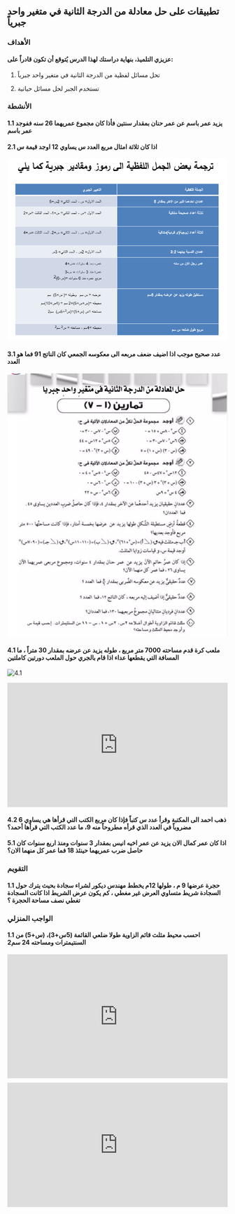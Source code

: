 ## تطبيقات على حل معادلة من الدرجة الثانية في متغير واحد جبرياً

### الأهداف

#### عزيزي التلميذ، بنهاية دراستك لهذا الدرس يُتوقع أن تكون قادراً على:

1. تحل مسائل لفظية من الدرجة الثانية في متغير واحد جبرياً

2. تستخدم الجبر لحل مسائل حياتية

### الأنشطة

#### 1.1 يزيد عمر باسم عن عمر حنان بمقدار سنتين فأذا كان مجموع عمريهما 26 سنه ففوجد عمر باسم

#### 2.1 اذا كان ثلاثة امثال مربع العدد س يساوي 12 اوجد قيمة س

![9.1](../Images/lec9-1.png)

#### 3.1 عدد صحيح موجب اذا اضيف ضعف مربعه الى معكوسه الجمعي كان الناتج 91 فما هو العدد

![9.2](../Images/lec9-2.png)

#### 4.1 ملعب كرة قدم مساحته 7000 متر مربع ، طوله يزيد عن عرضه بمقدار 30 متراً ، ما المسافة التي يقطعها عداء اذا قام بالجري حول الملعب دورتين كاملتين

![4.1](https://img.fcbayern.com/image/upload/t_cms-1x1-seo/v1601341498/cms/public/images/fcbayern-com/homepage/saison-18-19/galerien/neue-allianz-arena/arenaumbau_02_duc_030818.jpg)

<div style="position: relative; padding-bottom: 56.25%; height: 0; overflow: hidden;">
  <iframe style="position: absolute; top: 0; left: 0; width: 100%; height: 100%;" src="https://www.youtube.com/embed/6xsMMy_arZ0" frameborder="0" allow="accelerometer; autoplay; clipboard-write; encrypted-media; gyroscope; picture-in-picture" allowfullscreen></iframe>
</div>

#### 4.2 ذهب احمد الى المكتبة وقرأ عدد س كتباً فإذا كان مربع الكتب التي قرأها هي يساوي 6 مضروباً في العدد الذي قرأه مطروحاً منه 9، ما عدد الكتب التي قرأها أحمد؟

#### 5.1 اذا كان عمر كمال الان يزيد عن عمر اخيه انيس بمقدار 3 سنوات ومنذ اربع سنوات كان حاصل ضرب عمريهما حينئذ 18 فما عمر كل منهما الان؟

### التقويم

#### 1.1 حجرة عرضها 9 م ، طولها 12م يخطط مهندس ديكور لشراء سجادة بحيث يترك حول السجادة شريط متساوي العرض غير مغطي ، كم يكون عرض الشريط اذا كانت السجادة تغطي نصف مساحة الحجرة ؟

### الواجب المنزلي

#### 1.1 احسب محيط مثلث قائم الزاوية طولا ضلعي القائمة (5س+3)، (س+5) من السنتيمترات ومساحته 24 سم2

<div style="position: relative; padding-bottom: 56.25%; height: 0; overflow: hidden; margin-bottom:10px;">
  <iframe style="position: absolute; top: 0; left: 0; width: 100%; height: 100%;" src="https://www.youtube.com/embed/NTiNQR33pWM" frameborder="0" allow="accelerometer; autoplay; clipboard-write; encrypted-media; gyroscope; picture-in-picture" allowfullscreen></iframe>
</div>

<div style="position: relative; padding-bottom: 56.25%; height: 0; overflow: hidden; margin-bottom:10px;">
  <iframe style="position: absolute; top: 0; left: 0; width: 100%; height: 100%;" src="https://www.youtube.com/embed/p_wCrB5VfE0" frameborder="0" allow="accelerometer; autoplay; clipboard-write; encrypted-media; gyroscope; picture-in-picture" allowfullscreen></iframe>
</div>
